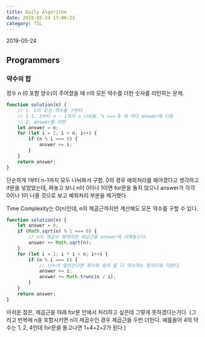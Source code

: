 ```yaml
---
title: Daily Algorithm
date: 2019-05-24 17:06:23
category: TIL
---
```

2019-05-24
## Programmers
### 약수의 합
정수 n (0 포함 양수)이 주어졌을 때 n의 모든 약수를 더한 숫자를 리턴하는 문제.
```js
function solution(n) {
    // 1. n의 모든 약수를 구한다
    // 1-1. 2부터 n - 1까지 n 나눠봄. % === 0 때 마다 answer에 더함
    // 2. answer를 리턴
    let answer = n;
    for (let i = 1; i < n; i++) {
        if (n % i === 0) {
            answer += i;
        }
    }
    return answer;
}
```
단순하게 1부터 n-1까지 모두 나눠봐서 구함.
0의 경우 예외처리를 해야겠다고 생각하고 if문을 넣었었는데, 짜놓고 보니 n이 0이나 1이면 for문을 돌지 않으니 answer가 각각 0이나 1이 나올 것으로 보고 예외처리 부분을 제거했다.

Time Complexity는 O(n)인데, n의 제곱근까지만 계산해도 모든 약수를 구할 수 있다.

```js
function solution(n) {
    let answer = 0;
    if (Math.sqrt(n) % 1 === 0) {
	    // n이 제곱수 형태라면 제곱근을 answer에 더해놓는다.
        answer += Math.sqrt(n);
    }
    for (let i = 1; i * i < n; i++) {
        if (n % i === 0) {
	        // 나누어 떨어진다면 제수와 몫이 둘 다 약수라는 뜻이므로 더한다.
            answer += i;
            answer += Math.trunc(n / i);
        }
    }
    return answer;
}
```
아쉬운 점은, 제곱근을 아래 for문 안에서 처리하고 싶은데 그렇게 못하겠다는거다.
(그리고 반복에 n을 포함시키면 n이 제곱수인 경우 제곱근을 두번 더한다. 예를들어 4의 약수는 1, 2, 4인데 for문을 돌고나면 1+4+2+2가 된다.)
<!--stackedit_data:
eyJoaXN0b3J5IjpbMzI5MTEyMTQsMTAwMjE3MjYsLTYyMTAzND
kxMV19
-->